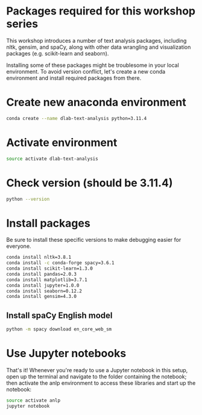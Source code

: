 # Packages required for this workshop series

This workshop introduces a number of text analysis packages, including nltk, gensim, and spaCy, along with other data wrangling and visualization packages (e.g. scikit-learn and seaborn). 

Installing some of these packages might be troublesome in your local environment. To avoid version conflict, let's create a new conda environment and install required packages from there. 

# Create new anaconda environment 

```sh
conda create --name dlab-text-analysis python=3.11.4
 ```

# Activate environment

```sh
source activate dlab-text-analysis
```

# Check version (should be 3.11.4)

```sh
python --version 
```

# Install packages

Be sure to install these specific versions to make debugging easier for everyone.

```sh
conda install nltk=3.8.1
conda install -c conda-forge spacy=3.6.1
conda install scikit-learn=1.3.0
conda install pandas=2.0.3
conda install matplotlib=3.7.1
conda install jupyter=1.0.0
conda install seaborn=0.12.2
conda install gensim=4.3.0
```

## Install spaCy English model

```sh
python -m spacy download en_core_web_sm
```

# Use Jupyter notebooks

That's it! Whenever you're ready to use a Jupyter notebook in this setup, open up the terminal and navigate to the folder containing the notebook; then activate the anlp environment to access these libraries and start up the notebook:

```sh
source activate anlp
jupyter notebook
```

